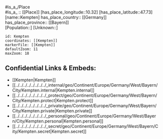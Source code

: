﻿---
location: [47.73,10.32] 
mapzoom: [7,12] 
mapmarker: city 
type: City
tags:
- geo/City


SpocWebEntityId: 31386
isDeleted: false
confidential: public

---
#is_a_/Place  
#is_a_ :: [[Place]] 
[has_place_longitude::10.32] 
[has_place_latitude::47.73] 
[name::Kempten] 
has_place_country:: [[Germany]]  
has_place_province:: [[Bayern]]  
[Population::] 
[Unknown::] 


```leaflet
id: Kempten
coordinates: [[Kempten]] 
markerFile: [[Kempten]] 
defaultZoom: 11 
maxZoom: 18
```


## Confidential Links & Embeds: 
- [[Kempten|Kempten]]  
- [[../../../../../../../../_internal/geo/Continent/Europe/Germany/West/Bayern/City/Kempten.internal|Kempten.internal]] 
- [[../../../../../../../../_protect/geo/Continent/Europe/Germany/West/Bayern/City/Kempten.protect|Kempten.protect]] 
- [[../../../../../../../../_private/geo/Continent/Europe/Germany/West/Bayern/City/Kempten.private|Kempten.private]] 
- [[../../../../../../../../_personal/geo/Continent/Europe/Germany/West/Bayern/City/Kempten.personal|Kempten.personal]] 
- [[../../../../../../../../_secret/geo/Continent/Europe/Germany/West/Bayern/City/Kempten.secret|Kempten.secret]] 
